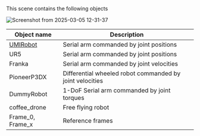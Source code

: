 This scene contains the following objects

![Screenshot from 2025-03-05 12-31-37](https://github.com/user-attachments/assets/81ee01cf-4f21-45ad-8ad1-0765169f2c6f)


| Object name  | Description |
| ------------- | ------------- |
| [UMIRobot](https://mmmarinho.github.io/UMIRobot/)  | Serial arm commanded by joint positions  |
| UR5  |  Serial arm commanded by joint positions |  
| Franka  | Serial arm commanded by joint velocities  |
| PioneerP3DX | Differential wheeled robot commanded by joint velocities |
| DummyRobot| 1-DoF Serial arm commanded by joint torques |
| coffee_drone | Free flying robot |
| Frame_0, Frame_x | Reference frames | 
